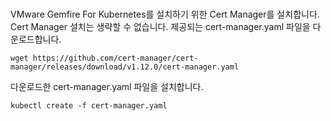 <br>

VMware Gemfire For Kubernetes를 설치하기 위한 Cert Manager를 설치합니다. Cert Manager 설치는 생략할 수 없습니다.
제공되는 cert-manager.yaml 파일을 다운로드합니다.

`wget https://github.com/cert-manager/cert-manager/releases/download/v1.12.0/cert-manager.yaml`


다운로드한 cert-manager.yaml 파일을 설치합니다.

`kubectl create -f cert-manager.yaml`
